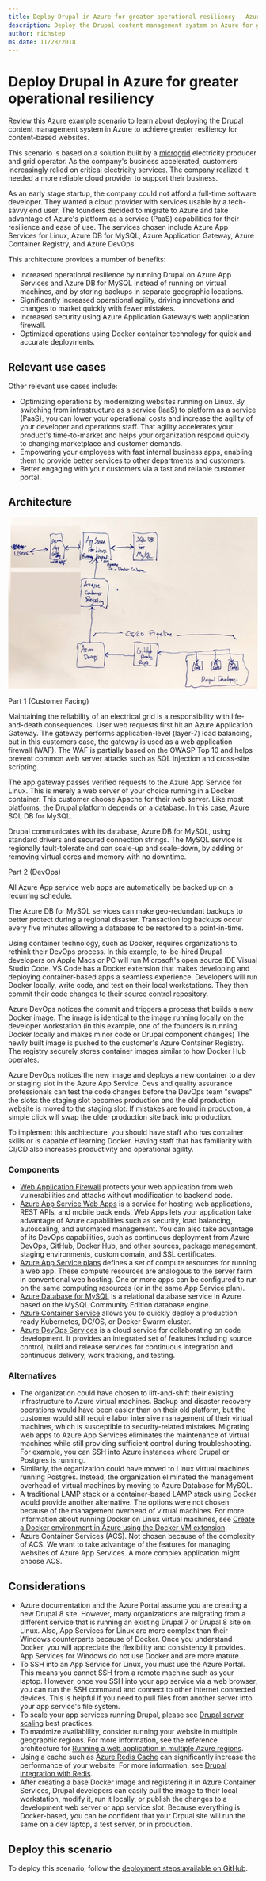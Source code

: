 ```yaml
---
title: Deploy Drupal in Azure for greater operational resiliency - Azure Example Scenarios
description: Deploy the Drupal content management system on Azure for greater operational resiliency
author: richstep
ms.date: 11/28/2018
---
```


# Deploy Drupal in Azure for greater operational resiliency

Review this Azure example scenario to learn about deploying the Drupal content management system in Azure to achieve greater resiliency for content-based websites.

This scenario is based on a solution built by a [microgrid](https://www.energy.gov/articles/how-microgrids-work) electricity producer and grid operator. As the company's business accelerated, customers increasingly relied on critical electricity services. The company realized it needed a more reliable cloud provider to support their business.

As an early stage startup, the company could not afford a full-time software developer. They wanted a cloud provider with services usable by a tech-savvy end user. The founders decided to migrate to Azure and take advantage of Azure's platform as a service (PaaS) capabilities for their resilience and ease of use. The services chosen include Azure App Services for Linux, Azure DB for MySQL, Azure Application Gateway, Azure Container Registry, and Azure DevOps.

This architecture provides a number of benefits:
* Increased operational resilience by running Drupal on Azure App Services and Azure DB for MySQL instead of running on virtual machines, and by storing backups in separate geographic locations.
* Significantly increased operational agility, driving innovations and changes to market quickly with fewer mistakes.
* Increased security using Azure Application Gateway’s web application firewall.
* Optimized operations using Docker container technology for quick and accurate deployments.

## Relevant use cases

Other relevant use cases include:

* Optimizing operations by modernizing websites running on Linux. By switching from infrastructure as a service (IaaS) to platform as a service (PaaS), you can lower your operational costs and increase the agility of your developer and operations staff. That agility accelerates your product's time-to-market and helps your organization respond quickly to changing marketplace and customer demands.
* Empowering your employees with fast internal business apps, enabling them to provide better services to other departments and customers.
* Better engaging with your customers via a fast and reliable customer portal.

## Architecture

![Architecture for Drupal on Azure][architecture]

Part 1 (Customer Facing)

Maintaining the reliability of an electrical grid is a responsibility with life-and-death consequences. User web requests first hit an Azure Application Gateway. The gateway performs application-level (layer-7) load balancing, but in this customers case, the gateway is used as a web application firewall (WAF). The WAF is partially based on the OWASP Top 10 and helps prevent common web server attacks such as SQL injection and cross-site scripting.

The app gateway passes verified requests to the Azure App Service for Linux. This is merely a web server of your choice running in a Docker container. This customer choose Apache for their web server. Like most platforms, the Drupal platform depends on a database. In this case, Azure SQL DB for MySQL. 

Drupal communicates with its database, Azure DB for MySQL, using standard drivers and secured connection strings. The MySQL service is regionally fault-tolerate and can scale-up and scale-down, by adding or removing virtual cores and memory with no downtime.

Part 2 (DevOps)

All Azure App service web apps are automatically be backed up on a recurring schedule.

The Azure DB for MySQL services can make geo-redundant backups to better protect during a regional disaster. Transaction log backups occur every five minutes allowing a database to be restored to a point-in-time.

Using container technology, such as Docker, requires organizations to rethink their DevOps process. In this example, to-be-hired Drupal developers on Apple Macs or PC will run Microsoft's open source IDE Visual Studio Code. VS Code has a Docker extension that makes developing and deploying container-based apps a seamless experience. Developers will run Docker locally, write code, and test on their local workstations. They then commit their code changes to their source control repository.

Azure DevOps notices the commit and triggers a process that builds a new Docker image. The image is identical to the image running locally on the developer workstation (in this example, one of the founders is running Docker locally and makes minor code or Drupal component changes) The newly built image is pushed to the customer's Azure Container Registry. The registry securely stores container images similar to how Docker Hub operates.

Azure DevOps notices the new image and deploys a new container to a dev or staging slot in the Azure App Service. Devs and quality assurance professionals can test the code changes before the DevOps team "swaps" the slots: the staging slot becomes production and the old production website is moved to the staging slot. If mistakes are found in production, a simple click will swap the older production site back into production.

To implement this architecture, you should have staff who has container skills or is capable of learning Docker. Having staff that has familiarity with CI/CD also increases productivity and operational agility.

### Components

* [Web Application Firewall](/azure/application-gateway/waf-overview) protects your web application from web vulnerabilities and attacks without modification to backend code.
* [Azure App Service Web Apps](/azure/app-service/app-service-web-overview) is a service for hosting web applications, REST APIs, and mobile back ends. Web Apps lets your application take advantage of Azure capabilities such as security, load balancing, autoscaling, and automated management. You can also take advantage of its DevOps capabilities, such as continuous deployment from Azure DevOps, GitHub, Docker Hub, and other sources, package management, staging environments, custom domain, and SSL certificates.
* [Azure App Service plans](/azure/app-service/azure-web-sites-web-hosting-plans-in-depth-overview) defines a set of compute resources for running a web app. These compute resources are analogous to the server farm in conventional web hosting. One or more apps can be configured to run on the same computing resources (or in the same App Service plan).
* [Azure Database for MySQL](/azure/mysql/overview) is a relational database service in Azure based on the MySQL Community Edition database engine.
* [Azure Container Service](/azure/container-service/) allows you to quickly deploy a production ready Kubernetes, DC/OS, or Docker Swarm cluster. 
* [Azure DevOps Services](/azure/devops/user-guide) is a cloud service for collaborating on code development. It provides an integrated set of features including source control, build and release services for continuous integration and continuous delivery, work tracking, and testing.

### Alternatives

* The organization could have chosen to lift-and-shift their existing infrastructure to Azure virtual machines. Backup and disaster recovery operations would have been easier than on their old platform, but the customer would still require labor intensive management of their virtual machines, which is susceptible to security-related mistakes. Migrating web apps to Azure App Services eliminates the maintenance of virtual machines while still providing sufficient control during troubleshooting. For example, you can SSH into Azure instances where Drupal or Postgres is running.
* Similarly, the organization could have moved to Linux virtual machines running Postgres. Instead, the organization eliminated the management overhead of virtual machines by moving to Azure Database for MySQL. 
* A traditional LAMP stack or a container-based LAMP stack using Docker would provide another alternative. The options were not chosen because of the management overhead of virtual machines. For more information about running Docker on Linux virtual machines, see [Create a Docker environment in Azure using the Docker VM extension](/azure/virtual-machines/linux/dockerextension).
* Azure Container Services (ACS). Not chosen because of the complexity of ACS. We want to take advantage of the features for managing websites of Azure App Services. A more complex application might choose ACS.

## Considerations

* Azure documentation and the Azure Portal assume you are creating a new Drupal 8 site. However, many organizations are migrating from a different service that is running an existing Drupal 7 or Drupal 8 site on Linux. Also, App Services for Linux are more complex than their Windows counterparts because of Docker. Once you understand Docker, you will appreciate the flexibility and consistency it provides. App Services for Windows do not use Docker and are more mature.
* To SSH into an App Service for Linux, you must use the Azure Portal. This means you cannot SSH from a remote machine such as your laptop. However, once you SSH into your app service via a web browser, you can run the SSH command and connect to other internet connected devices. This is helpful if you need to pull files from another server into your app service's file system.
* To scale your app services running Drupal, please see [Drupal server scaling](https://www.drupal.org/docs/8/managing-site-performance-and-scalability/server-scaling) best practices.
* To maximize availablility, consider running your website in multiple geographic regions. For more information, see the reference architecture for [Running a web application in multiple Azure regions](/azure/architecture/reference-architectures/app-service-web-app/multi-region).
* Using a cache such as [Azure Redis Cache](/azure/redis-cache) can significantly increase the performance of your website. For more information, see [Drupal integration with Redis](https://www.drupal.org/project/redis).
* After creating a base Docker image and registering it in Azure Container Services, Drupal developers can easily pull the image to their local workstation, modify it, run it locally, or publish the changes to a development web server or app service slot. Because everything is Docker-based, you can be confident that your Drpual site will run the same on a dev laptop, a test server, or in production.

## Deploy this scenario

To deploy this scenario, follow the [deployment steps available on GitHub](https://github.com/richstep/Drupal-7-as-an-Azure-App-Service).

<!-- links -->

[architecture]: ./media/architecture-appservice-for-linux-drupal.png
